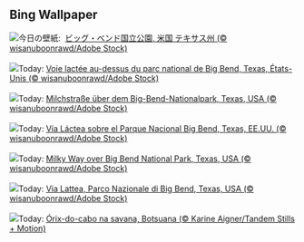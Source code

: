 ## Bing Wallpaper
![](https://www.bing.com/th?id=OHR.BigBendMilkyWay_JA-JP3523395036_UHD.jpg&w=1000)今日の壁紙: &nbsp;[ビッグ・ベンド国立公園, 米国 テキサス州 (© wisanuboonrawd/Adobe Stock)](https://www.bing.com/th?id=OHR.BigBendMilkyWay_JA-JP3523395036_UHD.jpg)
<br><br/>
![](https://www.bing.com/th?id=OHR.BigBendMilkyWay_FR-FR4230024049_UHD.jpg&w=1000)Today: [Voie lactée au-dessus du parc national de Big Bend, Texas, États-Unis (© wisanuboonrawd/Adobe Stock)](https://www.bing.com/th?id=OHR.BigBendMilkyWay_FR-FR4230024049_UHD.jpg)
<br><br/>
![](https://www.bing.com/th?id=OHR.BigBendMilkyWay_DE-DE9932033977_UHD.jpg&w=1000)Today: [Milchstraße über dem Big-Bend-Nationalpark, Texas, USA (© wisanuboonrawd/Adobe Stock)](https://www.bing.com/th?id=OHR.BigBendMilkyWay_DE-DE9932033977_UHD.jpg)
<br><br/>
![](https://www.bing.com/th?id=OHR.BigBendMilkyWay_ES-ES2997966986_UHD.jpg&w=1000)Today: [Vía Láctea sobre el Parque Nacional Big Bend, Texas, EE.UU. (© wisanuboonrawd/Adobe Stock)](https://www.bing.com/th?id=OHR.BigBendMilkyWay_ES-ES2997966986_UHD.jpg)
<br><br/>
![](https://www.bing.com/th?id=OHR.BigBendMilkyWay_EN-GB2396509445_UHD.jpg&w=1000)Today: [Milky Way over Big Bend National Park, Texas, USA (© wisanuboonrawd/Adobe Stock)](https://www.bing.com/th?id=OHR.BigBendMilkyWay_EN-GB2396509445_UHD.jpg)
<br><br/>
![](https://www.bing.com/th?id=OHR.BigBendMilkyWay_IT-IT7811408807_UHD.jpg&w=1000)Today: [Via Lattea, Parco Nazionale di Big Bend, Texas, USA (© wisanuboonrawd/Adobe Stock)](https://www.bing.com/th?id=OHR.BigBendMilkyWay_IT-IT7811408807_UHD.jpg)
<br><br/>
![](https://www.bing.com/th?id=OHR.GemsbokBotswana_PT-BR8699513531_UHD.jpg&w=1000)Today: [Órix-do-cabo na savana, Botsuana (© Karine Aigner/Tandem Stills + Motion)](https://www.bing.com/th?id=OHR.GemsbokBotswana_PT-BR8699513531_UHD.jpg)
<br><br/>
